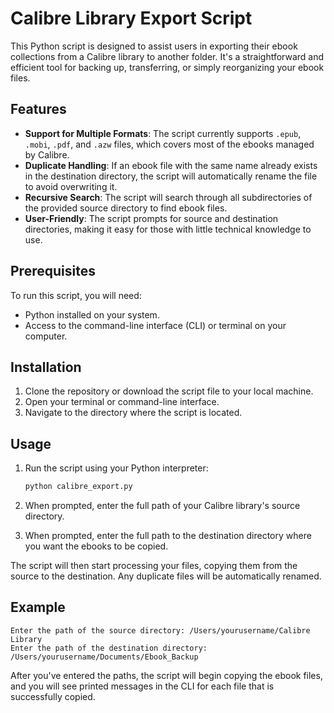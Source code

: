 # Calibre Library Export Script

This Python script is designed to assist users in exporting their ebook collections from a Calibre library to another folder. It's a straightforward and efficient tool for backing up, transferring, or simply reorganizing your ebook files.

## Features

- **Support for Multiple Formats**: The script currently supports `.epub`, `.mobi`, `.pdf`, and `.azw` files, which covers most of the ebooks managed by Calibre.
- **Duplicate Handling**: If an ebook file with the same name already exists in the destination directory, the script will automatically rename the file to avoid overwriting it.
- **Recursive Search**: The script will search through all subdirectories of the provided source directory to find ebook files.
- **User-Friendly**: The script prompts for source and destination directories, making it easy for those with little technical knowledge to use.

## Prerequisites

To run this script, you will need:

- Python installed on your system.
- Access to the command-line interface (CLI) or terminal on your computer.

## Installation

1. Clone the repository or download the script file to your local machine.
2. Open your terminal or command-line interface.
3. Navigate to the directory where the script is located.

## Usage

1. Run the script using your Python interpreter:

    ```bash
    python calibre_export.py
    ```

2. When prompted, enter the full path of your Calibre library's source directory.
3. When prompted, enter the full path to the destination directory where you want the ebooks to be copied.

The script will then start processing your files, copying them from the source to the destination. Any duplicate files will be automatically renamed.

## Example

```
Enter the path of the source directory: /Users/yourusername/Calibre Library
Enter the path of the destination directory: /Users/yourusername/Documents/Ebook_Backup
```

After you've entered the paths, the script will begin copying the ebook files, and you will see printed messages in the CLI for each file that is successfully copied.
